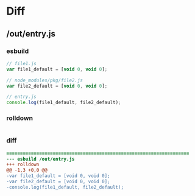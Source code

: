 # Diff
## /out/entry.js
### esbuild
```js
// file1.js
var file1_default = [void 0, void 0];

// node_modules/pkg/file2.js
var file2_default = [void 0, void 0];

// entry.js
console.log(file1_default, file2_default);
```
### rolldown
```js

```
### diff
```diff
===================================================================
--- esbuild	/out/entry.js
+++ rolldown	
@@ -1,3 +0,0 @@
-var file1_default = [void 0, void 0];
-var file2_default = [void 0, void 0];
-console.log(file1_default, file2_default);

```